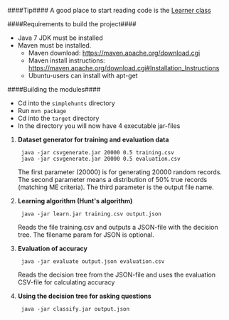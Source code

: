 ####Tip####
A good place to start reading code is the [Learner class](learning/src/main/java/jar005/simplehunts/algorithm/Learner.java)

####Requirements to build the project####

- Java 7 JDK must be installed
- Maven must be installed.
	* Maven download: https://maven.apache.org/download.cgi
	* Maven install instructions: https://maven.apache.org/download.cgi#Installation_Instructions
	* Ubuntu-users can install with apt-get

####Building the modules####

- Cd into the `simplehunts` directory
- Run `mvn package`
- Cd into the `target` directory
- In the directory you will now have 4 executable jar-files

1. __Dataset generator for training and evaluation data__

		java -jar csvgenerate.jar 20000 0.5 training.csv
		java -jar csvgenerate.jar 20000 0.5 evaluation.csv

	The first parameter (20000) is for generating 20000 random records.
	The second parameter means a distribution of 50% true records (matching ME criteria).
	The third parameter is the output file name.

2. __Learning algorithm (Hunt's algorithm)__
	
		java -jar learn.jar training.csv output.json
	
	Reads the file training.csv and outputs a JSON-file with the decision tree. 
	The filename param for JSON is optional.

3. __Evaluation of accuracy__
	
		java -jar evaluate output.json evaluation.csv

	Reads the decision tree from the JSON-file and uses the evaluation CSV-file for calculating accuracy

4. __Using the decision tree for asking questions__
	
		java -jar classify.jar output.json
